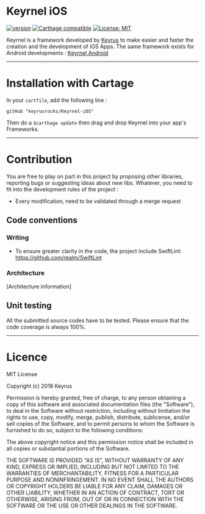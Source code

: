 # Keyrnel iOS 
[![version](https://img.shields.io/badge/version-1.0-blue.svg)](https://github.com/keyrusrocks/Keyrnel-iOS/releases) [![Carthage compatible](https://img.shields.io/badge/Carthage-compatible-4BC51D.svg?style=flat)](https://github.com/Carthage/Carthage) [![License: MIT](https://img.shields.io/badge/License-MIT-yellow.svg)](https://opensource.org/licenses/MIT)

Keyrnel is a framework developed by [Keyrus](www.keyrus.com) to make easier and faster the creation and the development of iOS Apps.
The same framework exists for Android developments : [Keyrnel Android](https://github.com/keyrusrocks/Keyrnel-Android-)

***
# Installation with Cartage

In your `cartfile`, add the following line :

```
gitHub "keyrusrocks/Keyrnel-iOS"
```

Then do a `$carthage update` then drag and drop Keyrnel into your app's Frameworks.


***
# Contribution

You are free to play on part in this project by proposing other libraries, reporting bugs or suggesting ideas about new libs. Whatever, you need to fit into the development rules of the project :
- Every modification, need to be validated through a merge request

## Code conventions

### Writing

* To ensure greater clarity in the code, the project include SwiftLint: https://github.com/realm/SwiftLint

### Architecture

[Architecture information]

## Unit testing
All the submitted source codes have to be tested.
Please ensure that the code coverage is always 100%.

***
# Licence

MIT License

Copyright (c) 2018 Keyrus

Permission is hereby granted, free of charge, to any person obtaining a copy
of this software and associated documentation files (the "Software"), to deal
in the Software without restriction, including without limitation the rights
to use, copy, modify, merge, publish, distribute, sublicense, and/or sell
copies of the Software, and to permit persons to whom the Software is
furnished to do so, subject to the following conditions:

The above copyright notice and this permission notice shall be included in all
copies or substantial portions of the Software.

THE SOFTWARE IS PROVIDED "AS IS", WITHOUT WARRANTY OF ANY KIND, EXPRESS OR
IMPLIED, INCLUDING BUT NOT LIMITED TO THE WARRANTIES OF MERCHANTABILITY,
FITNESS FOR A PARTICULAR PURPOSE AND NONINFRINGEMENT. IN NO EVENT SHALL THE
AUTHORS OR COPYRIGHT HOLDERS BE LIABLE FOR ANY CLAIM, DAMAGES OR OTHER
LIABILITY, WHETHER IN AN ACTION OF CONTRACT, TORT OR OTHERWISE, ARISING FROM,
OUT OF OR IN CONNECTION WITH THE SOFTWARE OR THE USE OR OTHER DEALINGS IN THE
SOFTWARE.
